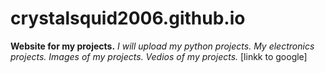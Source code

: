 # crystalsquid2006.github.io
**Website for my projects.**
*I will upload my python projects.*
*My electronics projects.*
*Images of my projects.*
*Vedios of my projects.*
[linkk to google]
